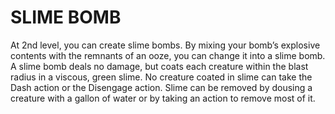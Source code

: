# SLIME BOMB

At 2nd level, you can create slime bombs. By mixing your bomb’s explosive contents with the remnants of an ooze, you can change it into a slime bomb. A slime bomb deals no damage, but coats each creature within the blast radius in a viscous, green slime. No creature coated in slime can take the Dash action or the Disengage action. Slime can be removed by dousing a creature with a gallon of water or by taking an action to remove most of it.
